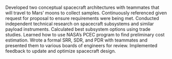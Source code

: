 Developed two conceptual spacecraft architectures with teammates that will travel
to Mars’ moons to collect samples.
Continuously referenced given request for proposal to ensure requirements were
being met.
Conducted independent technical research on spacecraft subsystems and similar
payload instruments.
Calculated best subsystem options using trade studies.
Learned how to use NASA’s PCEC program to find preliminary cost estimation.
Wrote a formal SRR, SDR, and PDR with teammates and presented them to various
boards of engineers for review.
Implemented feedback to update and optimize spacecraft design.
